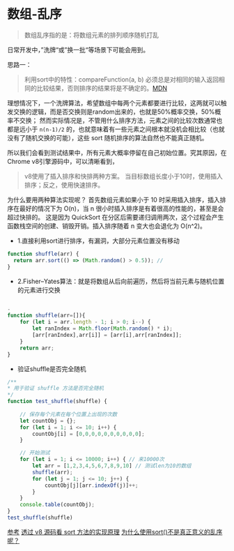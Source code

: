 # 数组-乱序

> 数组乱序指的是：将数组元素的排列顺序随机打乱

日常开发中，”洗牌“或”换一批“等场景下可能会用到。

思路一：

> 利用sort中的特性：compareFunction(a, b) 必须总是对相同的输入返回相同的比较结果，否则排序的结果将是不确定的。[MDN](https://developer.mozilla.org/zh-CN/docs/Web/JavaScript/Reference/Global_Objects/Array/sort)

理想情况下，一个洗牌算法，希望数组中每两个元素都要进行比较，这两就可以触发交换的逻辑，而是否交换则是random出来的，也就是50%概率交换，50%概率不交换；
然而实际情况是，不管用什么排序方法，元素之间的比较次数通常也都是远小于 `n(n-1)/2` 的，也就意味着有一些元素之间根本就没机会相比较（也就没有了随机交换的可能），这些 sort 随机排序的算法自然也不能真正随机。

所以我们会看到测试结果中，所有元素大概率停留在自己初始位置。究其原因，在Chrome v8引擎源码中，可以清晰看到，
> v8使用了插入排序和快排两种方案。 当目标数组长度小于10时，使用插入排序；反之，使用快速排序。

为什么要用两种算法实现呢？
首先数组元素如果小于 10 时采用插入排序，插入排序在最好的情况下为 O(n)，当 n 很小时插入排序是有着很高的性能的，甚至是会超过快排的。
这是因为 QuickSort 在分区后需要递归调用两次，这个过程会产生函数栈空间的创建、销毁开销。插入排序随着 n 变大也会退化为 O(n^2)。


- 1.直接利用sort进行排序，有漏洞，大部分元素位置没有移动
```js
function shuffle(arr) {
  return arr.sort(() => (Math.random() > 0.5)); // 
}
```

- 2.Fisher–Yates算法：就是将数组从后向前遍历，然后将当前元素与随机位置的元素进行交换
```js

- 
function shuffle(arr=[]){
    for (let i = arr.length - 1; i > 0; i--) {
        let ranIndex = Math.floor(Math.random() * i);
        [arr[ranIndex],arr[i]] = [arr[i],arr[ranIndex]];
    }
    return arr;
}

```

- 验证shuffle是否完全随机

```js
/**
* 用于验证 shuffle 方法是否完全随机
*/
function test_shuffle(shuffle) {
    
    // 保存每个元素在每个位置上出现的次数
    let countObj = {};
    for (let i = 1; i <= 10; i++) {
        countObj[i] = [0,0,0,0,0,0,0,0,0,0];
    }

    // 开始测试 
    for (let i = 1; i <= 10000; i++) { // 来10000次
        let arr = [1,2,3,4,5,6,7,8,9,10] // 测试len为10的数组
        shuffle(arr);
        for (let j = 1; j <= 10; j++) {
            countObj[j][arr.indexOf(j)]++;
        }
    }
    console.table(countObj);
}
test_shuffle(shuffle)
```

[参考](https://juejin.cn/post/6844903863812620296)
[透过 v8 源码看 sort 方法的实现原理](https://toutiao.io/posts/ryi4ajg/preview)
[为什么使用sort()不是真正意义的乱序呢？](http://caibaojian.com.cn/sort-random.html)